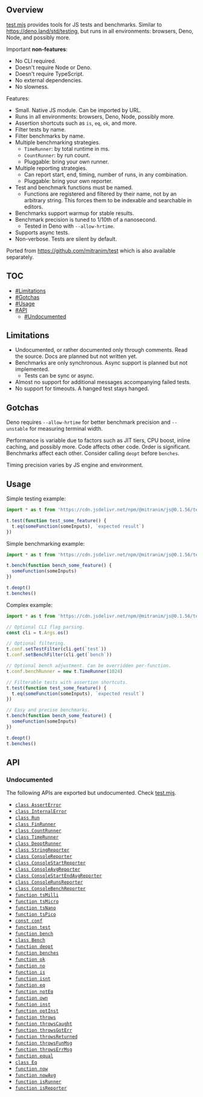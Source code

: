 ## Overview

[test.mjs](../test.mjs) provides tools for JS tests and benchmarks. Similar to https://deno.land/std/testing, but runs in all environments: browsers, Deno, Node, and possibly more.

Important **non-features**:

  * No CLI required.
  * Doesn't require Node or Deno.
  * Doesn't require TypeScript.
  * No external dependencies.
  * No slowness.

Features:

  * Small. Native JS module. Can be imported by URL.
  * Runs in all environments: browsers, Deno, Node, possibly more.
  * Assertion shortcuts such as `is`, `eq`, `ok`, and more.
  * Filter tests by name.
  * Filter benchmarks by name.
  * Multiple benchmarking strategies.
    * `TimeRunner`: by total runtime in ms.
    * `CountRunner`: by run count.
    * Pluggable: bring your own runner.
  * Multiple reporting strategies.
    * Can report start, end, timing, number of runs, in any combination.
    * Pluggable: bring your own reporter.
  * Test and benchmark functions must be named.
    * Functions are registered and filtered by their name, not by an arbitrary string. This forces them to be indexable and searchable in editors.
  * Benchmarks support warmup for stable results.
  * Benchmark precision is tuned to 1/10th of a nanosecond.
    * Tested in Deno with `--allow-hrtime`.
  * Supports async tests.
  * Non-verbose. Tests are silent by default.

Ported from https://github.com/mitranim/test which is also available separately.

## TOC

* [#Limitations](#limitations)
* [#Gotchas](#gotchas)
* [#Usage](#usage)
* [#API](#api)
  * [#Undocumented](#undocumented)

## Limitations

* Undocumented, or rather documented only through comments. Read the source. Docs are planned but not written yet.
* Benchmarks are only synchronous. Async support is planned but not implemented.
  * Tests can be sync or async.
* Almost no support for additional messages accompanying failed tests.
* No support for timeouts. A hanged test stays hanged.

## Gotchas

Deno requires `--allow-hrtime` for better benchmark precision and `--unstable` for measuring terminal width.

Performance is variable due to factors such as JIT tiers, CPU boost, inline caching, and possibly more. Code affects other code. Order is significant. Benchmarks affect each other. Consider calling `deopt` before `benches`.

Timing precision varies by JS engine and environment.

## Usage

Simple testing example:

```js
import * as t from 'https://cdn.jsdelivr.net/npm/@mitranim/js@0.1.56/test.mjs'

t.test(function test_some_feature() {
  t.eq(someFunction(someInputs), `expected result`)
})
```

Simple benchmarking example:

```js
import * as t from 'https://cdn.jsdelivr.net/npm/@mitranim/js@0.1.56/test.mjs'

t.bench(function bench_some_feature() {
  someFunction(someInputs)
})

t.deopt()
t.benches()
```

Complex example:

```js
import * as t from 'https://cdn.jsdelivr.net/npm/@mitranim/js@0.1.56/test.mjs'

// Optional CLI flag parsing.
const cli = t.Args.os()

// Optional filtering.
t.conf.setTestFilter(cli.get(`test`))
t.conf.setBenchFilter(cli.get(`bench`))

// Optional bench adjustment. Can be overridden per-function.
t.conf.benchRunner = new t.TimeRunner(1024)

// Filterable tests with assertion shortcuts.
t.test(function test_some_feature() {
  t.eq(someFunction(someInputs), `expected result`)
})

// Easy and precise benchmarks.
t.bench(function bench_some_feature() {
  someFunction(someInputs)
})

t.deopt()
t.benches()
```

## API

### Undocumented

The following APIs are exported but undocumented. Check [test.mjs](../test.mjs).

  * [`class AssertError`](../test.mjs#L8)
  * [`class InternalError`](../test.mjs#L12)
  * [`class Run`](../test.mjs#L24)
  * [`class FinRunner`](../test.mjs#L101)
  * [`class CountRunner`](../test.mjs#L147)
  * [`class TimeRunner`](../test.mjs#L175)
  * [`class DeoptRunner`](../test.mjs#L221)
  * [`class StringReporter`](../test.mjs#L231)
  * [`class ConsoleReporter`](../test.mjs#L270)
  * [`class ConsoleStartReporter`](../test.mjs#L281)
  * [`class ConsoleAvgReporter`](../test.mjs#L291)
  * [`class ConsoleStartEndAvgReporter`](../test.mjs#L308)
  * [`class ConsoleRunsReporter`](../test.mjs#L322)
  * [`class ConsoleBenchReporter`](../test.mjs#L335)
  * [`function tsMilli`](../test.mjs#L344)
  * [`function tsMicro`](../test.mjs#L345)
  * [`function tsNano`](../test.mjs#L346)
  * [`function tsPico`](../test.mjs#L347)
  * [`const conf`](../test.mjs#L350)
  * [`function test`](../test.mjs#L397)
  * [`function bench`](../test.mjs#L434)
  * [`class Bench`](../test.mjs#L446)
  * [`function deopt`](../test.mjs#L476)
  * [`function benches`](../test.mjs#L486)
  * [`function ok`](../test.mjs#L505)
  * [`function no`](../test.mjs#L528)
  * [`function is`](../test.mjs#L542)
  * [`function isnt`](../test.mjs#L561)
  * [`function eq`](../test.mjs#L574)
  * [`function notEq`](../test.mjs#L588)
  * [`function own`](../test.mjs#L598)
  * [`function inst`](../test.mjs#L617)
  * [`function optInst`](../test.mjs#L632)
  * [`function throws`](../test.mjs#L645)
  * [`function throwsCaught`](../test.mjs#L671)
  * [`function throwsGotErr`](../test.mjs#L691)
  * [`function throwsReturned`](../test.mjs#L708)
  * [`function throwsFunMsg`](../test.mjs#L716)
  * [`function throwsErrMsg`](../test.mjs#L721)
  * [`function equal`](../test.mjs#L743)
  * [`class Eq`](../test.mjs#L747)
  * [`function now`](../test.mjs#L864)
  * [`function nowAvg`](../test.mjs#L875)
  * [`function isRunner`](../test.mjs#L893)
  * [`function isReporter`](../test.mjs#L895)
